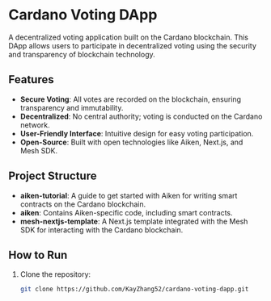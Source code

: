 # Cardano Voting DApp

A decentralized voting application built on the Cardano blockchain. This DApp allows users to participate in decentralized voting using the security and transparency of blockchain technology.

## Features

- **Secure Voting**: All votes are recorded on the blockchain, ensuring transparency and immutability.
- **Decentralized**: No central authority; voting is conducted on the Cardano network.
- **User-Friendly Interface**: Intuitive design for easy voting participation.
- **Open-Source**: Built with open technologies like Aiken, Next.js, and Mesh SDK.

## Project Structure

- **aiken-tutorial**: A guide to get started with Aiken for writing smart contracts on the Cardano blockchain.
- **aiken**: Contains Aiken-specific code, including smart contracts.
- **mesh-nextjs-template**: A Next.js template integrated with the Mesh SDK for interacting with the Cardano blockchain.

## How to Run

1. Clone the repository:
   ```bash
   git clone https://github.com/KayZhang52/cardano-voting-dapp.git
